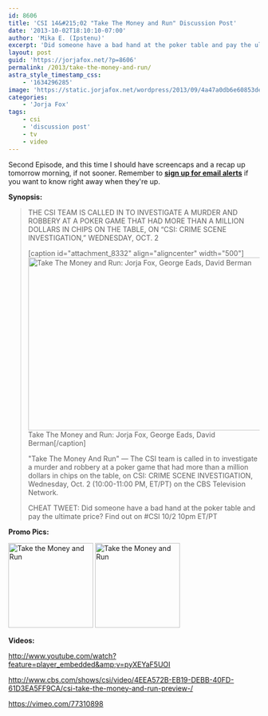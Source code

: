 ```yaml
---
id: 8606
title: 'CSI 14&#215;02 "Take The Money and Run" Discussion Post'
date: '2013-10-02T18:10:10-07:00'
author: 'Mika E. (Ipstenu)'
excerpt: 'Did someone have a bad hand at the poker table and pay the ultimate price? Find out on #CSI 10/2 10pm ET/PT'
layout: post
guid: 'https://jorjafox.net/?p=8606'
permalink: /2013/take-the-money-and-run/
astra_style_timestamp_css:
    - '1634296285'
image: 'https://static.jorjafox.net/wordpress/2013/09/4a47a0db6e60853dedfcfdf08a5ca249.png'
categories:
    - 'Jorja Fox'
tags:
    - csi
    - 'discussion post'
    - tv
    - video
---
```


Second Episode, and this time I should have screencaps and a recap up tomorrow morning, if not sooner. Remember to **<a title="Updates" href="https://jorjafox.net/updates/">sign up for email alerts</a>** if you want to know right away when they're up.

**Synopsis:**
<blockquote>THE CSI TEAM IS CALLED IN TO INVESTIGATE A MURDER AND ROBBERY AT A POKER GAME THAT HAD MORE THAN A MILLION DOLLARS IN CHIPS ON THE TABLE, ON “CSI: CRIME SCENE INVESTIGATION,” WEDNESDAY, OCT. 2

[caption id="attachment_8332" align="aligncenter" width="500"]<img class="size-full wp-image-8332" alt="Take The Money and Run: Jorja Fox, George Eads, David Berman" src="//static.jorjafox.net/wordpress/2013/09/4a47a0db6e60853dedfcfdf08a5ca249.png" width="500" height="347" /> Take The Money and Run: Jorja Fox, George Eads, David Berman[/caption]

"Take The Money And Run" — The CSI team is called in to investigate a murder and robbery at a poker game that had more than a million dollars in chips on the table, on CSI: CRIME SCENE INVESTIGATION, Wednesday, Oct. 2 (10:00-11:00 PM, ET/PT) on the CBS Television Network.

CHEAT TWEET: Did someone have a bad hand at the poker table and pay the ultimate price? Find out on #CSI 10/2 10pm ET/PT</blockquote>
**Promo Pics:**

<a href="https://jorjafox.net/gallery/tv/csi/pub/s14/promo/02-takemoney_002.jpg"><img class="alignnone size-full wp-image-8574" alt="Take the Money and Run" src="//static.jorjafox.net/wordpress/2013/09/02-takemoney_002_200_cw200_ch200_thumb.jpg" width="170" height="170" /></a> <a href="https://jorjafox.net/gallery/tv/csi/pub/s14/promo/02-takemoney_001.jpg"><img class="alignnone size-full wp-image-8575" alt="Take the Money and Run" src="//static.jorjafox.net/wordpress/2013/09/02-takemoney_001_200_cw200_ch200_thumb.jpg" width="170" height="170" /></a>

**Videos:**

http://www.youtube.com/watch?feature=player_embedded&amp;v=pyXEYaF5UOI

http://www.cbs.com/shows/csi/video/4EEA572B-EB19-DEBB-40FD-61D3EA5FF9CA/csi-take-the-money-and-run-preview-/

https://vimeo.com/77310898
